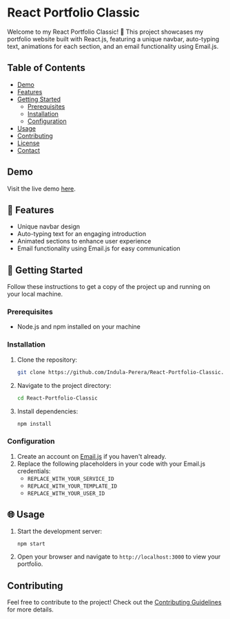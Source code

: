 # React Portfolio Classic

Welcome to my React Portfolio Classic! 🚀 This project showcases my portfolio website built with React.js, featuring a unique navbar, auto-typing text, animations for each section, and an email functionality using Email.js.

## Table of Contents
- [Demo](#demo)
- [Features](#features)
- [Getting Started](#getting-started)
  - [Prerequisites](#prerequisites)
  - [Installation](#installation)
  - [Configuration](#configuration)
- [Usage](#usage)
- [Contributing](#contributing)
- [License](#license)
- [Contact](#contact)

## Demo
Visit the live demo [here](#your-live-demo-link).

## 🌟 Features
- Unique navbar design
- Auto-typing text for an engaging introduction
- Animated sections to enhance user experience
- Email functionality using Email.js for easy communication

## 🚀 Getting Started
Follow these instructions to get a copy of the project up and running on your local machine.

### Prerequisites
- Node.js and npm installed on your machine

### Installation
1. Clone the repository:
   ```bash
   git clone https://github.com/Indula-Perera/React-Portfolio-Classic.git
   ```

2. Navigate to the project directory:
   ```bash
   cd React-Portfolio-Classic
   ```

3. Install dependencies:
   ```bash
   npm install
   ```

### Configuration
1. Create an account on [Email.js](https://www.emailjs.com/) if you haven't already.
2. Replace the following placeholders in your code with your Email.js credentials:
   - `REPLACE_WITH_YOUR_SERVICE_ID`
   - `REPLACE_WITH_YOUR_TEMPLATE_ID`
   - `REPLACE_WITH_YOUR_USER_ID`

## 🌐 Usage
1. Start the development server:
   ```bash
   npm start
   ```

2. Open your browser and navigate to `http://localhost:3000` to view your portfolio.

## Contributing
Feel free to contribute to the project! Check out the [Contributing Guidelines](CONTRIBUTING.md) for more details.


